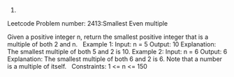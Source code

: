 1)
Leetcode Problem number: 2413:Smallest Even multiple

Given a positive integer n, return the smallest positive integer that is a multiple of both 2 and n.
 
Example 1:
Input: n = 5
Output: 10
Explanation: The smallest multiple of both 5 and 2 is 10.
Example 2:
Input: n = 6
Output: 6
Explanation: The smallest multiple of both 6 and 2 is 6. Note that a number is a multiple of itself.
 
Constraints:
1 <= n <= 150
